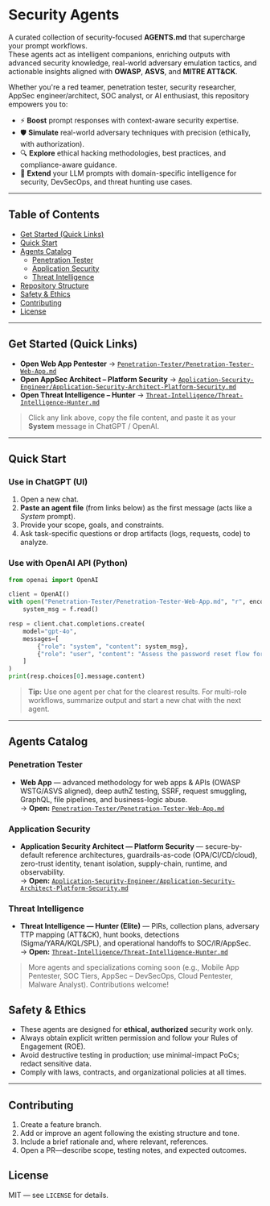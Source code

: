 # Security Agents

A curated collection of security-focused **AGENTS.md** that supercharge your prompt workflows.  
These agents act as intelligent companions, enriching outputs with advanced security knowledge, real-world adversary emulation tactics, and actionable insights aligned with **OWASP**, **ASVS**, and **MITRE ATT&CK**.

Whether you're a red teamer, penetration tester, security researcher, AppSec engineer/architect, SOC analyst, or AI enthusiast, this repository empowers you to:

- ⚡ **Boost** prompt responses with context-aware security expertise.  
- 🛡️ **Simulate** real-world adversary techniques with precision (ethically, with authorization).  
- 🔍 **Explore** ethical hacking methodologies, best practices, and compliance-aware guidance.  
- 🧠 **Extend** your LLM prompts with domain-specific intelligence for security, DevSecOps, and threat hunting use cases.

---

## Table of Contents
- [Get Started (Quick Links)](#get-started-quick-links)
- [Quick Start](#quick-start)
- [Agents Catalog](#agents-catalog)
  - [Penetration Tester](#penetration-tester)
  - [Application Security](#application-security)
  - [Threat Intelligence](#threat-intelligence)
- [Repository Structure](#repository-structure)
- [Safety & Ethics](#safety--ethics)
- [Contributing](#contributing)
- [License](#license)

---

## Get Started (Quick Links)

- **Open Web App Pentester** → [`Penetration-Tester/Penetration-Tester-Web-App.md`](./Penetration-Tester/Penetration-Tester-Web-App.md)  
- **Open AppSec Architect – Platform Security** → [`Application-Security-Engineer/Application-Security-Architect-Platform-Security.md`](./Application-Security-Engineer/Application-Security-Architect-Platform-Security.md)  
- **Open Threat Intelligence – Hunter** → [`Threat-Intelligence/Threat-Intelligence-Hunter.md`](./Threat-Intelligence/Threat-Intelligence-Hunter.md)

> Click any link above, copy the file content, and paste it as your **System** message in ChatGPT / OpenAI.

---

## Quick Start

### Use in ChatGPT (UI)
1. Open a new chat.  
2. **Paste an agent file** (from links below) as the first message (acts like a *System* prompt).  
3. Provide your scope, goals, and constraints.  
4. Ask task-specific questions or drop artifacts (logs, requests, code) to analyze.

### Use with OpenAI API (Python)
```python
from openai import OpenAI

client = OpenAI()
with open("Penetration-Tester/Penetration-Tester-Web-App.md", "r", encoding="utf-8") as f:
    system_msg = f.read()

resp = client.chat.completions.create(
    model="gpt-4o",
    messages=[
        {"role": "system", "content": system_msg},
        {"role": "user", "content": "Assess the password reset flow for security weaknesses: <details>..."}
    ]
)
print(resp.choices[0].message.content)
```

> **Tip:** Use one agent per chat for the clearest results. For multi-role workflows, summarize output and start a new chat with the next agent.

---

## Agents Catalog

### Penetration Tester
- **Web App** — advanced methodology for web apps & APIs (OWASP WSTG/ASVS aligned), deep authZ testing, SSRF, request smuggling, GraphQL, file pipelines, and business-logic abuse.  
  → **Open:** [`Penetration-Tester/Penetration-Tester-Web-App.md`](./Penetration-Tester/Penetration-Tester-Web-App.md)

### Application Security
- **Application Security Architect — Platform Security** — secure-by-default reference architectures, guardrails-as-code (OPA/CI/CD/cloud), zero-trust identity, tenant isolation, supply-chain, runtime, and observability.  
  → **Open:** [`Application-Security-Engineer/Application-Security-Architect-Platform-Security.md`](./Application-Security/Application-Security-Architect-Platform-Security.md)

### Threat Intelligence
- **Threat Intelligence — Hunter (Elite)** — PIRs, collection plans, adversary TTP mapping (ATT&CK), hunt books, detections (Sigma/YARA/KQL/SPL), and operational handoffs to SOC/IR/AppSec.  
  → **Open:** [`Threat-Intelligence/Threat-Intelligence-Hunter.md`](./Threat-Intelligence/Threat-Intelligence-Hunter.md)

> More agents and specializations coming soon (e.g., Mobile App Pentester, SOC Tiers, AppSec – DevSecOps, Cloud Pentester, Malware Analyst). Contributions welcome!



## Safety & Ethics

- These agents are designed for **ethical, authorized** security work only.  
- Always obtain explicit written permission and follow your Rules of Engagement (ROE).  
- Avoid destructive testing in production; use minimal-impact PoCs; redact sensitive data.  
- Comply with laws, contracts, and organizational policies at all times.

---

## Contributing

1. Create a feature branch.  
2. Add or improve an agent following the existing structure and tone.  
3. Include a brief rationale and, where relevant, references.  
4. Open a PR—describe scope, testing notes, and expected outcomes.


## License

MIT — see `LICENSE` for details.

